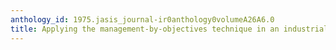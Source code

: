 ```yaml
---
anthology_id: 1975.jasis_journal-ir0anthology0volumeA26A6.0
title: Applying the management-by-objectives technique in an industrial library
---
```

